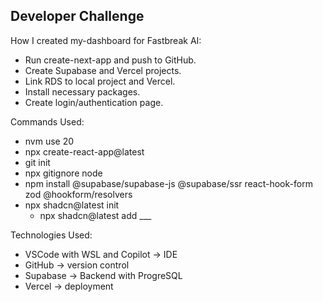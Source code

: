 ## Developer Challenge

How I created my-dashboard for Fastbreak AI:

 - Run create-next-app and push to GitHub.
 - Create Supabase and Vercel projects.
 - Link RDS to local project and Vercel.
 - Install necessary packages.
 - Create login/authentication page.

Commands Used:
 - nvm use 20
 - npx create-react-app@latest
 - git init
 - npx gitignore node
 - npm install @supabase/supabase-js @supabase/ssr react-hook-form zod @hookform/resolvers
 - npx shadcn@latest init
    - npx shadcn@latest add ___

Technologies Used:
 - VSCode with WSL and Copilot -> IDE
 - GitHub -> version control
 - Supabase -> Backend with ProgreSQL
 - Vercel -> deployment 